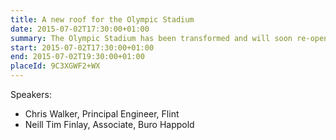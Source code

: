 ```yaml
---
title: A new roof for the Olympic Stadium
date: 2015-07-02T17:30:00+01:00
summary: The Olympic Stadium has been transformed and will soon re-open as a world-class multi-mode athletics and football stadium. This talk describes the engineering behind the innovative gravity-stressed cable-net roof and the work to deconstruct the original roof and strengthen the retained supporting structure.
start: 2015-07-02T17:30:00+01:00
end: 2015-07-02T19:30:00+01:00
placeId: 9C3XGWF2+WX
---
```

Speakers:

* Chris Walker, Principal Engineer, Flint
* Neill Tim Finlay, Associate, Buro Happold
